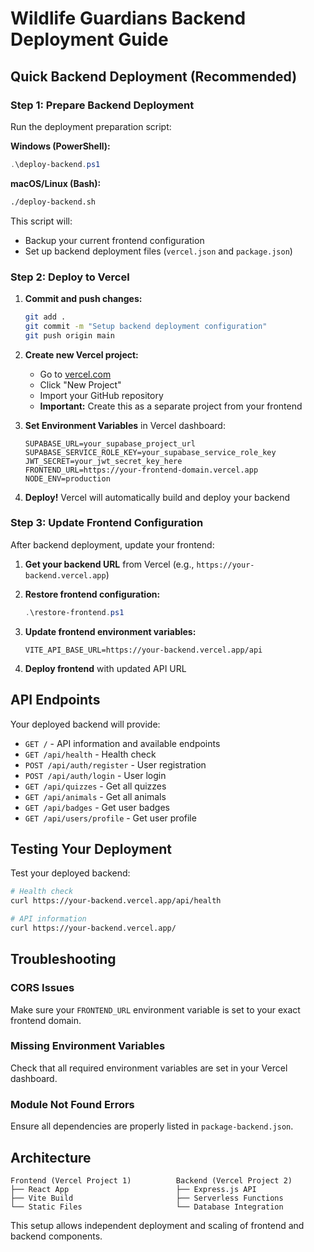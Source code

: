 # Wildlife Guardians Backend Deployment Guide

## Quick Backend Deployment (Recommended)

### Step 1: Prepare Backend Deployment

Run the deployment preparation script:

**Windows (PowerShell):**
```powershell
.\deploy-backend.ps1
```

**macOS/Linux (Bash):**
```bash
./deploy-backend.sh
```

This script will:
- Backup your current frontend configuration
- Set up backend deployment files (`vercel.json` and `package.json`)

### Step 2: Deploy to Vercel

1. **Commit and push changes:**
   ```bash
   git add .
   git commit -m "Setup backend deployment configuration"
   git push origin main
   ```

2. **Create new Vercel project:**
   - Go to [vercel.com](https://vercel.com)
   - Click "New Project"
   - Import your GitHub repository
   - **Important:** Create this as a separate project from your frontend

3. **Set Environment Variables** in Vercel dashboard:
   ```env
   SUPABASE_URL=your_supabase_project_url
   SUPABASE_SERVICE_ROLE_KEY=your_supabase_service_role_key
   JWT_SECRET=your_jwt_secret_key_here
   FRONTEND_URL=https://your-frontend-domain.vercel.app
   NODE_ENV=production
   ```

4. **Deploy!** Vercel will automatically build and deploy your backend

### Step 3: Update Frontend Configuration

After backend deployment, update your frontend:

1. **Get your backend URL** from Vercel (e.g., `https://your-backend.vercel.app`)

2. **Restore frontend configuration:**
   ```powershell
   .\restore-frontend.ps1
   ```

3. **Update frontend environment variables:**
   ```env
   VITE_API_BASE_URL=https://your-backend.vercel.app/api
   ```

4. **Deploy frontend** with updated API URL

## API Endpoints

Your deployed backend will provide:

- `GET /` - API information and available endpoints
- `GET /api/health` - Health check
- `POST /api/auth/register` - User registration
- `POST /api/auth/login` - User login
- `GET /api/quizzes` - Get all quizzes
- `GET /api/animals` - Get all animals
- `GET /api/badges` - Get user badges
- `GET /api/users/profile` - Get user profile

## Testing Your Deployment

Test your deployed backend:

```bash
# Health check
curl https://your-backend.vercel.app/api/health

# API information
curl https://your-backend.vercel.app/
```

## Troubleshooting

### CORS Issues
Make sure your `FRONTEND_URL` environment variable is set to your exact frontend domain.

### Missing Environment Variables
Check that all required environment variables are set in your Vercel dashboard.

### Module Not Found Errors
Ensure all dependencies are properly listed in `package-backend.json`.

## Architecture

```
Frontend (Vercel Project 1)          Backend (Vercel Project 2)
├── React App                        ├── Express.js API
├── Vite Build                       ├── Serverless Functions
└── Static Files                     └── Database Integration
```

This setup allows independent deployment and scaling of frontend and backend components.
